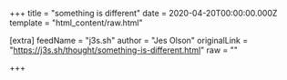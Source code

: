 
+++
title = "something is different"
date = 2020-04-20T00:00:00.000Z
template = "html_content/raw.html"

[extra]
feedName = "j3s.sh"
author = "Jes Olson"
originalLink = "https://j3s.sh/thought/something-is-different.html"
raw = ""

+++

